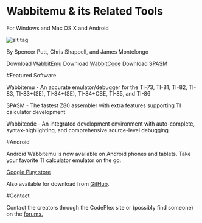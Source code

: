 # Wabbitemu & its Related Tools
For Windows and Mac OS X and Android

![alt tag](http://i.imgur.com/dbjtS1M.png)

By Spencer Putt, Chris Shappell, and James Montelongo

Download [WabbitEmu](https://github.com/LucasOne/Wabbit/releases/tag/1.0)
Download [WabbitCode](https://github.com/LucasOne/Wabbit/releases/tag/1.0.1)
Download [SPASM](https://github.com/LucasOne/Wabbit/releases/tag/1.0.2)

#Featured Software

Wabbitemu - An accurate emulator/debugger for the TI-73, TI-81, TI-82, TI-83, TI-83+(SE), TI-84+(SE), TI-84+CSE, TI-85, and TI-86

SPASM - The fastest Z80 assembler with extra features supporting TI calculator development

Wabbitcode - An integrated development environment with auto-complete, syntax-highlighting, and comprehensive source-level debugging

#Android

Android Wabbitemu is now available on Android phones and tablets. Take your favorite TI calculator emulator on the go.

[Google Play store](https://play.google.com/store/apps/details?id=com.Revsoft.Wabbitemu)

Also available for download from [GitHub](https://github.com/LucasOne/wabbitemu/releases/download/1.0/Wabbitemu-release.apk).

#Contact

Contact the creators through the CodePlex site or (possibly find someone) on the [forums.](http://revsoft.tifreakware.net/phpBB3/)
